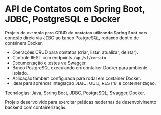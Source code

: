 # API de Contatos com Spring Boot, JDBC, PostgreSQL e Docker

Projeto de exemplo para CRUD de contatos utilizando Spring Boot com conexão direta via JDBC ao banco PostgreSQL, rodando dentro de containers Docker.

- Operações CRUD para contatos (criar, listar, atualizar, deletar).
- Controle REST com endpoints `/api/v1/contato`.
- Documentação e testes via Swagger.
- Banco PostgreSQL executando em container Docker para ambiente isolado.
- Aplicação também configurada para rodar em container Docker.
- Ideal para aprender integração JDBC, UUID, RESTful e conteinerização.

Tecnologias: Java, Spring Boot, JDBC, PostgreSQL, Swagger, Docker.

Projeto desenvolvido para exercitar práticas modernas de desenvolvimento backend com containerização.

